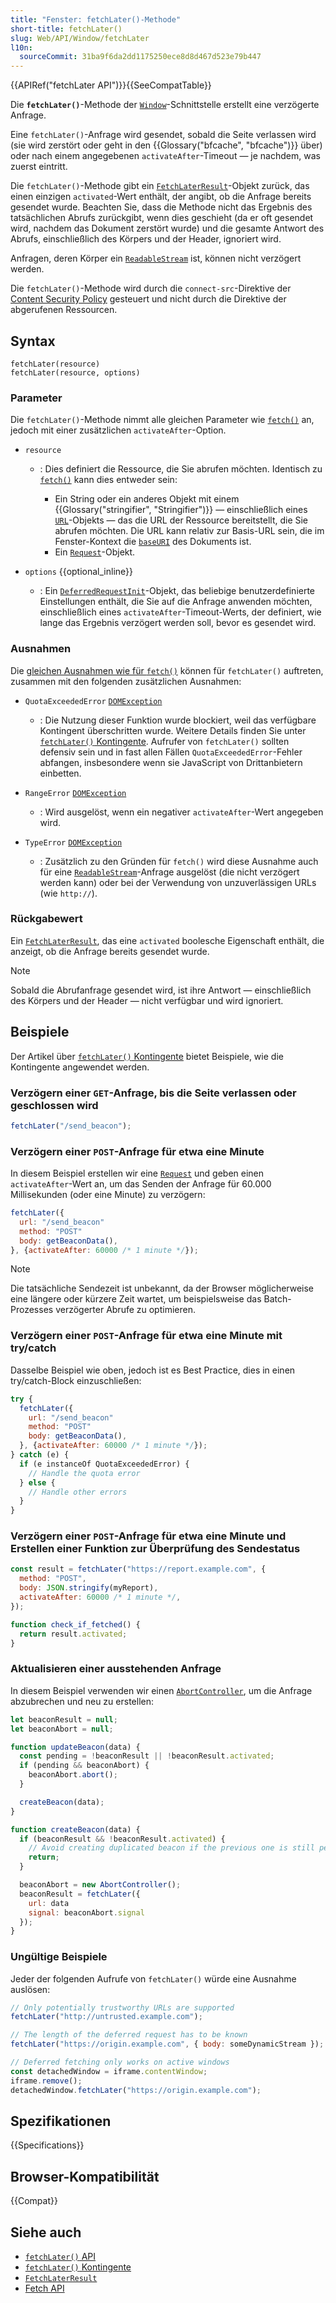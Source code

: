 ```yaml
---
title: "Fenster: fetchLater()-Methode"
short-title: fetchLater()
slug: Web/API/Window/fetchLater
l10n:
  sourceCommit: 31ba9f6da2dd1175250ece8d8d467d523e79b447
---
```


{{APIRef("fetchLater API")}}{{SeeCompatTable}}

Die **`fetchLater()`**-Methode der [`Window`](/de/docs/Web/API/Window)-Schnittstelle erstellt eine verzögerte Anfrage.

Eine `fetchLater()`-Anfrage wird gesendet, sobald die Seite verlassen wird (sie wird zerstört oder geht in den {{Glossary("bfcache", "bfcache")}} über) oder nach einem angegebenen `activateAfter`-Timeout — je nachdem, was zuerst eintritt.

Die `fetchLater()`-Methode gibt ein [`FetchLaterResult`](/de/docs/Web/API/FetchLaterResult)-Objekt zurück, das einen einzigen `activated`-Wert enthält, der angibt, ob die Anfrage bereits gesendet wurde. Beachten Sie, dass die Methode nicht das Ergebnis des tatsächlichen Abrufs zurückgibt, wenn dies geschieht (da er oft gesendet wird, nachdem das Dokument zerstört wurde) und die gesamte Antwort des Abrufs, einschließlich des Körpers und der Header, ignoriert wird.

Anfragen, deren Körper ein [`ReadableStream`](/de/docs/Web/API/ReadableStream) ist, können nicht verzögert werden.

Die `fetchLater()`-Methode wird durch die `connect-src`-Direktive der [Content Security Policy](/de/docs/Web/HTTP/Reference/Headers/Content-Security-Policy) gesteuert und nicht durch die Direktive der abgerufenen Ressourcen.

## Syntax

```js-nolint
fetchLater(resource)
fetchLater(resource, options)
```

### Parameter

Die `fetchLater()`-Methode nimmt alle gleichen Parameter wie [`fetch()`](/de/docs/Web/API/Window/fetch) an, jedoch mit einer zusätzlichen `activateAfter`-Option.

- `resource`

  - : Dies definiert die Ressource, die Sie abrufen möchten. Identisch zu [`fetch()`](/de/docs/Web/API/Window/fetch) kann dies entweder sein:

    - Ein String oder ein anderes Objekt mit einem {{Glossary("stringifier", "Stringifier")}} — einschließlich eines [`URL`](/de/docs/Web/API/URL)-Objekts — das die URL der Ressource bereitstellt, die Sie abrufen möchten. Die URL kann relativ zur Basis-URL sein, die im Fenster-Kontext die [`baseURI`](/de/docs/Web/API/Node/baseURI) des Dokuments ist.
    - Ein [`Request`](/de/docs/Web/API/Request)-Objekt.

- `options` {{optional_inline}}

  - : Ein [`DeferredRequestInit`](/de/docs/Web/API/DeferredRequestInit)-Objekt, das beliebige benutzerdefinierte Einstellungen enthält, die Sie auf die Anfrage anwenden möchten, einschließlich eines `activateAfter`-Timeout-Werts, der definiert, wie lange das Ergebnis verzögert werden soll, bevor es gesendet wird.

### Ausnahmen

Die [gleichen Ausnahmen wie für `fetch()`](/de/docs/Web/API/Window/fetch#exceptions) können für `fetchLater()` auftreten, zusammen mit den folgenden zusätzlichen Ausnahmen:

- `QuotaExceededError` [`DOMException`](/de/docs/Web/API/DOMException)

  - : Die Nutzung dieser Funktion wurde blockiert, weil das verfügbare Kontingent überschritten wurde. Weitere Details finden Sie unter [`fetchLater()` Kontingente](/de/docs/Web/API/fetchLater_API/fetchLater_quotas). Aufrufer von `fetchLater()` sollten defensiv sein und in fast allen Fällen `QuotaExceededError`-Fehler abfangen, insbesondere wenn sie JavaScript von Drittanbietern einbetten.

- `RangeError` [`DOMException`](/de/docs/Web/API/DOMException)

  - : Wird ausgelöst, wenn ein negativer `activateAfter`-Wert angegeben wird.

- `TypeError` [`DOMException`](/de/docs/Web/API/DOMException)
  - : Zusätzlich zu den Gründen für `fetch()` wird diese Ausnahme auch für eine [`ReadableStream`](/de/docs/Web/API/ReadableStream)-Anfrage ausgelöst (die nicht verzögert werden kann) oder bei der Verwendung von unzuverlässigen URLs (wie `http://`).

### Rückgabewert

Ein [`FetchLaterResult`](/de/docs/Web/API/FetchLaterResult), das eine `activated` boolesche Eigenschaft enthält, die anzeigt, ob die Anfrage bereits gesendet wurde.

> [!NOTE]
> Sobald die Abrufanfrage gesendet wird, ist ihre Antwort — einschließlich des Körpers und der Header — nicht verfügbar und wird ignoriert.

## Beispiele

Der Artikel über [`fetchLater()` Kontingente](/de/docs/Web/API/fetchLater_API/fetchLater_quotas) bietet Beispiele, wie die Kontingente angewendet werden.

### Verzögern einer `GET`-Anfrage, bis die Seite verlassen oder geschlossen wird

```js
fetchLater("/send_beacon");
```

### Verzögern einer `POST`-Anfrage für etwa eine Minute

In diesem Beispiel erstellen wir eine [`Request`](/de/docs/Web/API/Request) und geben einen `activateAfter`-Wert an, um das Senden der Anfrage für 60.000 Millisekunden (oder eine Minute) zu verzögern:

```js
fetchLater({
  url: "/send_beacon"
  method: "POST"
  body: getBeaconData(),
}, {activateAfter: 60000 /* 1 minute */});
```

> [!NOTE]
> Die tatsächliche Sendezeit ist unbekannt, da der Browser möglicherweise eine längere oder kürzere Zeit wartet, um beispielsweise das Batch-Prozesses verzögerter Abrufe zu optimieren.

### Verzögern einer `POST`-Anfrage für etwa eine Minute mit try/catch

Dasselbe Beispiel wie oben, jedoch ist es Best Practice, dies in einen try/catch-Block einzuschließen:

```js
try {
  fetchLater({
    url: "/send_beacon"
    method: "POST"
    body: getBeaconData(),
  }, {activateAfter: 60000 /* 1 minute */});
} catch (e) {
  if (e instanceOf QuotaExceededError) {
    // Handle the quota error
  } else {
    // Handle other errors
  }
}
```

### Verzögern einer `POST`-Anfrage für etwa eine Minute und Erstellen einer Funktion zur Überprüfung des Sendestatus

```js
const result = fetchLater("https://report.example.com", {
  method: "POST",
  body: JSON.stringify(myReport),
  activateAfter: 60000 /* 1 minute */,
});

function check_if_fetched() {
  return result.activated;
}
```

### Aktualisieren einer ausstehenden Anfrage

In diesem Beispiel verwenden wir einen [`AbortController`](/de/docs/Web/API/AbortController), um die Anfrage abzubrechen und neu zu erstellen:

```js
let beaconResult = null;
let beaconAbort = null;

function updateBeacon(data) {
  const pending = !beaconResult || !beaconResult.activated;
  if (pending && beaconAbort) {
    beaconAbort.abort();
  }

  createBeacon(data);
}

function createBeacon(data) {
  if (beaconResult && !beaconResult.activated) {
    // Avoid creating duplicated beacon if the previous one is still pending.
    return;
  }

  beaconAbort = new AbortController();
  beaconResult = fetchLater({
    url: data
    signal: beaconAbort.signal
  });
}
```

### Ungültige Beispiele

Jeder der folgenden Aufrufe von `fetchLater()` würde eine Ausnahme auslösen:

```js
// Only potentially trustworthy URLs are supported
fetchLater("http://untrusted.example.com");

// The length of the deferred request has to be known
fetchLater("https://origin.example.com", { body: someDynamicStream });

// Deferred fetching only works on active windows
const detachedWindow = iframe.contentWindow;
iframe.remove();
detachedWindow.fetchLater("https://origin.example.com");
```

## Spezifikationen

{{Specifications}}

## Browser-Kompatibilität

{{Compat}}

## Siehe auch

- [`fetchLater()` API](/de/docs/Web/API/fetchLater_API)
- [`fetchLater()` Kontingente](/de/docs/Web/API/fetchLater_API/fetchLater_quotas)
- [`FetchLaterResult`](/de/docs/Web/API/FetchLaterResult)
- [Fetch API](/de/docs/Web/API/Fetch_API)
